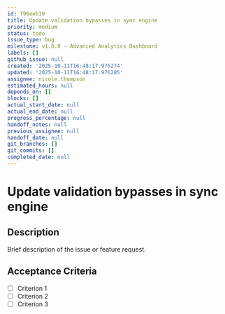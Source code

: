 ```yaml
---
id: f96eeb19
title: Update validation bypasses in sync engine
priority: medium
status: todo
issue_type: bug
milestone: v1.8.0 - Advanced Analytics Dashboard
labels: []
github_issue: null
created: '2025-10-11T16:48:17.976274'
updated: '2025-10-11T16:48:17.976285'
assignee: nicole.thompson
estimated_hours: null
depends_on: []
blocks: []
actual_start_date: null
actual_end_date: null
progress_percentage: null
handoff_notes: null
previous_assignee: null
handoff_date: null
git_branches: []
git_commits: []
completed_date: null
---
```


# Update validation bypasses in sync engine

## Description

Brief description of the issue or feature request.

## Acceptance Criteria

- [ ] Criterion 1
- [ ] Criterion 2
- [ ] Criterion 3